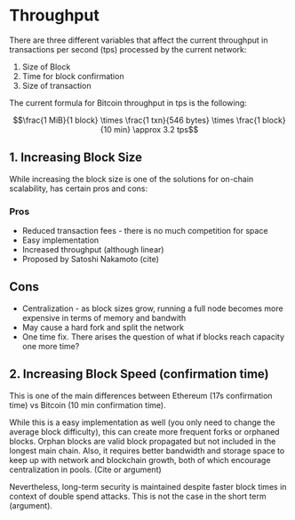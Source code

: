 # Throughput

There are three different variables that affect the current throughput in transactions per second \(tps\) processed by the current network:

1. Size of Block
2. Time for block confirmation
3. Size of transaction

The current formula for Bitcoin throughput in tps is the following:

$$\frac{1 MiB}{1 block} \times \frac{1 txn}{546 bytes} \times \frac{1 block}{10 min}  \approx 3.2 tps$$

## 1. Increasing Block Size

While increasing the block size is one of the solutions for on-chain scalability, has certain pros and cons:

### Pros

* Reduced transaction fees - there is no much competition for space
* Easy implementation
* Increased throughput \(although linear\)
* Proposed by Satoshi Nakamoto \(cite\)

## Cons

* Centralization - as block sizes grow, running a full node becomes more expensive in terms of memory and bandwith
* May cause a hard fork and split the network
* One time fix. There arises the question of what if blocks reach capacity one more time?

## 2. Increasing Block Speed \(confirmation time\)

This is one of the main differences between Ethereum \(17s confirmation time\) vs Bitcoin \(10 min confirmation time\).

While this is a easy implementation as well \(you only need to change the average block difficulty\), this can create more frequent forks or orphaned blocks. Orphan blocks are valid block propagated but not included in the longest main chain. Also, it requires better bandwidth and storage space to keep up with network and blockchain growth, both of which encourage centralization in pools. \(Cite or argument\)

Nevertheless, long-term security is maintained despite faster block times in context of double spend attacks. This is not the case in the short term \(argument\).

